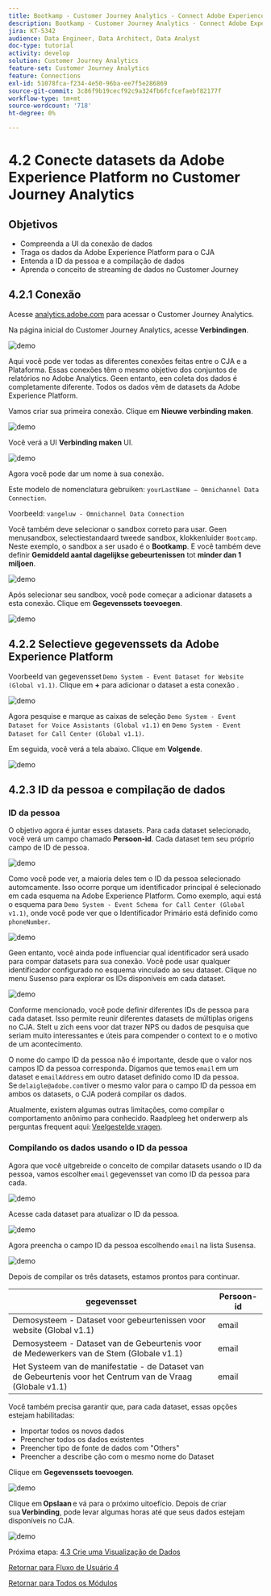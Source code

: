 ```yaml
---
title: Bootkamp - Customer Journey Analytics - Connect Adobe Experience Platform-gegevenssets in Customer Journey Analytics - Brazilië
description: Bootkamp - Customer Journey Analytics - Connect Adobe Experience Platform-gegevenssets in Customer Journey Analytics - Brazilië
jira: KT-5342
audience: Data Engineer, Data Architect, Data Analyst
doc-type: tutorial
activity: develop
solution: Customer Journey Analytics
feature-set: Customer Journey Analytics
feature: Connections
exl-id: 51078fca-f234-4e50-96ba-ee7f5e286869
source-git-commit: 3c86f9b19cecf92c9a324fb6fcfcefaebf82177f
workflow-type: tm+mt
source-wordcount: '718'
ht-degree: 0%

---
```


# 4.2 Conecte datasets da Adobe Experience Platform no Customer Journey Analytics

## Objetivos

- Compreenda a UI da conexão de dados
- Traga os dados da Adobe Experience Platform para o CJA
- Entenda a ID da pessoa e a compilação de dados
- Aprenda o conceito de streaming de dados no Customer Journey

## 4.2.1 Conexão

Acesse [analytics.adobe.com](https://analytics.adobe.com) para acessar o Customer Journey Analytics.

Na página inicial do Customer Journey Analytics, acesse **Verbindingen**.

![demo](./images/cja2.png)

Aqui você pode ver todas as diferentes conexões feitas entre o CJA e a Plataforma. Essas conexões têm o mesmo objetivo dos conjuntos de relatórios no Adobe Analytics. Geen entanto, een coleta dos dados é completamente diferente. Todos os dados vêm de datasets da Adobe Experience Platform.

Vamos criar sua primeira conexão. Clique em **Nieuwe verbinding maken**.

![demo](./images/cja4.png)

Você verá a UI **Verbinding maken** UI.

![demo](./images/cja5.png)

Agora você pode dar um nome à sua conexão.

Este modelo de nomenclatura gebruiken: `yourLastName – Omnichannel Data Connection`.

Voorbeeld: `vangeluw - Omnichannel Data Connection`

Você também deve selecionar o sandbox correto para usar. Geen menusandbox, selectiestandaard tweede sandbox, klokkenluider `Bootcamp`. Neste exemplo, o sandbox a ser usado é o **Bootkamp**. E você também deve definir **Gemiddeld aantal dagelijkse gebeurtenissen** tot **minder dan 1 miljoen**.

![demo](./images/cjasb.png)

Após selecionar seu sandbox, você pode começar a adicionar datasets a esta conexão. Clique em **Gegevenssets toevoegen**.

![demo](./images/cjasb1.png)

## 4.2.2 Selectieve gegevenssets da Adobe Experience Platform

Voorbeeld van gegevensset `Demo System - Event Dataset for Website (Global v1.1)`. Clique em **+** para adicionar o dataset a esta conexão .

![demo](./images/cja7.png)

Agora pesquise e marque as caixas de seleção `Demo System - Event Dataset for Voice Assistants (Global v1.1)` en `Demo System - Event Dataset for Call Center (Global v1.1)`.

Em seguida, você verá a tela abaixo. Clique em **Volgende**.

![demo](./images/cja9.png)

## 4.2.3 ID da pessoa e compilação de dados

### ID da pessoa

O objetivo agora é juntar esses datasets. Para cada dataset selecionado, você verá um campo chamado **Persoon-id**. Cada dataset tem seu próprio campo de ID de pessoa.

![demo](./images/cja11.png)

Como você pode ver, a maioria deles tem o ID da pessoa selecionado automcamente. Isso ocorre porque um identificador principal é selecionado em cada esquema na Adobe Experience Platform. Como exemplo, aqui está o esquema para `Demo System - Event Schema for Call Center (Global v1.1)`, onde você pode ver que o Identificador Primário está definido como `phoneNumber`.

![demo](./images/cja13.png)

Geen entanto, você ainda pode influenciar qual identificador será usado para compar datasets para sua conexão. Você pode usar qualquer identificador configurado no esquema vinculado ao seu dataset. Clique no menu Susenso para explorar os IDs disponíveis em cada dataset.

![demo](./images/cja14.png)

Conforme mencionado, você pode definir diferentes IDs de pessoa para cada dataset. Isso permite reunir diferentes datasets de múltiplas origens no CJA. Stelt u zich eens voor dat trazer NPS ou dados de pesquisa que seriam muito interessantes e úteis para compender o context to e o motivo de um acontecimento.

O nome do campo ID da pessoa não é importante, desde que o valor nos campos ID da pessoa corresponda. Digamos que temos `email` em um dataset e `emailAddress` em outro dataset definido como ID da pessoa. Se `delaigle@adobe.com` tiver o mesmo valor para o campo ID da pessoa em ambos os datasets, o CJA poderá compilar os dados.

Atualmente, existem algumas outras limitações, como compilar o comportamento anônimo para conhecido. Raadpleeg het onderwerp als perguntas frequent aqui: [Veelgestelde vragen](https://experienceleague.adobe.com/docs/analytics-platform/using/cja-overview/cja-faq.html).


### Compilando os dados usando o ID da pessoa

Agora que você uitgebreide o conceito de compilar datasets usando o ID da pessoa, vamos escolher `email` gegevensset van como ID da pessoa para cada.

![demo](./images/cja15.png)

Acesse cada dataset para atualizar o ID da pessoa.

![demo](./images/cja12a.png)

Agora preencha o campo ID da pessoa escolhendo `email` na lista Susensa.

![demo](./images/cja17.png)

Depois de compilar os três datasets, estamos prontos para continuar.

| gegevensset | Persoon-id |
| ----------------- |-------------| 
| Demosysteem - Dataset voor gebeurtenissen voor website (Global v1.1) | email |
| Demosysteem - Dataset van de Gebeurtenis voor de Medewerkers van de Stem (Globale v1.1) | email |
| Het Systeem van de manifestatie - de Dataset van de Gebeurtenis voor het Centrum van de Vraag (Globale v1.1) | email |

Você também precisa garantir que, para cada dataset, essas opções estejam habilitadas:

- Importar todos os novos dados
- Preencher todos os dados existentes
- Preencher tipo de fonte de dados com &quot;Others&quot;
- Preencher a describe ção com o mesmo nome do Dataset

Clique em **Gegevenssets toevoegen**.

![demo](./images/cja16.png)

Clique em **Opslaan** e vá para o próximo uitoefício. Depois de criar sua **Verbinding**, pode levar algumas horas até que seus dados estejam disponíveis no CJA.

![demo](./images/cja20.png)

Próxima etapa: [4.3 Crie uma Visualização de Dados](./ex3.md)

[Retornar para Fluxo de Usuário 4](./uc4.md)

[Retornar para Todos os Módulos](./../../overview.md)
